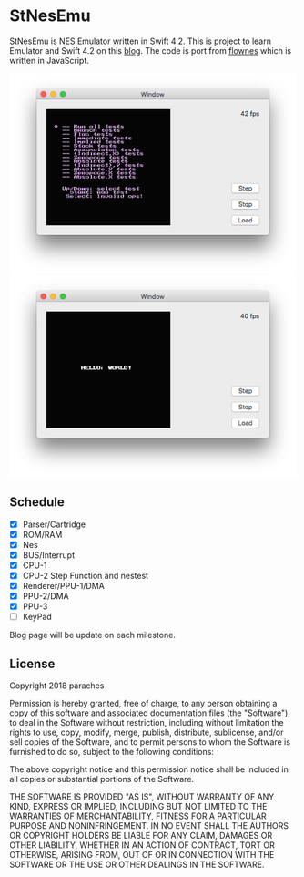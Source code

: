#  StNesEmu

StNesEmu is NES Emulator written in Swift 4.2.
This is project to learn Emulator and Swift 4.2 on this [blog](https://www.paraches.com/swift-で-nes-emulator-を作成する).
The code is port from [flownes](https://github.com/bokuweb/flownes) which is written in JavaScript.

![sample](https://github.com/paraches/StNesEmu/raw/master/Capture/nestest.png)
![sample](https://github.com/paraches/StNesEmu/raw/master/Capture/sample01.png)
## Schedule
- [x] Parser/Cartridge
- [x] ROM/RAM
- [x] Nes
- [x] BUS/Interrupt
- [x] CPU-1
- [x] CPU-2 Step Function and nestest
- [x] Renderer/PPU-1/DMA
- [x] PPU-2/DMA
- [x] PPU-3
- [ ] KeyPad

Blog page will be update on each milestone. 

## License
Copyright 2018 paraches

Permission is hereby granted, free of charge, to any person obtaining a copy of this software and associated documentation files (the "Software"), to deal in the Software without restriction, including without limitation the rights to use, copy, modify, merge, publish, distribute, sublicense, and/or sell copies of the Software, and to permit persons to whom the Software is furnished to do so, subject to the following conditions:

The above copyright notice and this permission notice shall be included in all copies or substantial portions of the Software.

THE SOFTWARE IS PROVIDED "AS IS", WITHOUT WARRANTY OF ANY KIND, EXPRESS OR IMPLIED, INCLUDING BUT NOT LIMITED TO THE WARRANTIES OF MERCHANTABILITY, FITNESS FOR A PARTICULAR PURPOSE AND NONINFRINGEMENT. IN NO EVENT SHALL THE AUTHORS OR COPYRIGHT HOLDERS BE LIABLE FOR ANY CLAIM, DAMAGES OR OTHER LIABILITY, WHETHER IN AN ACTION OF CONTRACT, TORT OR OTHERWISE, ARISING FROM, OUT OF OR IN CONNECTION WITH THE SOFTWARE OR THE USE OR OTHER DEALINGS IN THE SOFTWARE.

